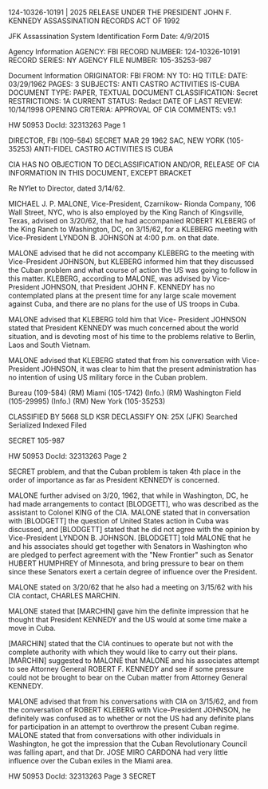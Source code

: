 124-10326-10191 | 2025 RELEASE UNDER THE PRESIDENT JOHN F. KENNEDY ASSASSINATION RECORDS ACT OF 1992

JFK Assassination System
Identification Form
Date: 4/9/2015

Agency Information
AGENCY: FBI
RECORD NUMBER: 124-10326-10191
RECORD SERIES: NY
AGENCY FILE NUMBER: 105-35253-987

Document Information
ORIGINATOR: FBI
FROM: NY
TO: HQ
TITLE:
DATE: 03/29/1962
PAGES: 3
SUBJECTS: ANTI CASTRO ACTIVITIES IS-CUBA
DOCUMENT TYPE: PAPER, TEXTUAL DOCUMENT
CLASSIFICATION: Secret
RESTRICTIONS: 1A
CURRENT STATUS: Redact
DATE OF LAST REVIEW: 10/14/1998
OPENING CRITERIA: APPROVAL OF CIA
COMMENTS: v9.1

HW 50953 DocId: 32313263 Page 1

DIRECTOR, FBI (109-584) SECRET MAR 29 1962
SAC, NEW YORK (105-35253)
ANTI-FIDEL CASTRO ACTIVITIES
IS
CUBA

CIA HAS NO OBJECTION TO
DECLASSIFICATION AND/OR,
RELEASE OF CIA INFORMATION
IN THIS DOCUMENT, EXCEPT BRACKET

Re NYlet to Director, dated 3/14/62.

MICHAEL J. P. MALONE, Vice-President, Czarnikow-
Rionda Company, 106 Wall Street, NYC, who is also employed
by the King Ranch of Kingsville, Texas, advised on
3/20/62, that he had accompanied ROBERT KLEBERG of the
King Ranch to Washington, DC, on 3/15/62, for a KLEBERG
meeting with Vice-President LYNDON B. JOHNSON at 4:00 p.m.
on that date.

MALONE advised that he did not accompany KLEBERG
to the meeting with Vice-President JOHNSON, but KLEBERG
informed him that they discussed the Cuban problem
and what course of action the US was going to follow
in this matter. KLEBERG, according to MALONE, was
advised by Vice-President JOHNSON, that President JOHN F.
KENNEDY has no contemplated plans at the present time
for any large scale movement against Cuba, and there
are no plans for the use of US troops in Cuba.

MALONE advised that KLEBERG told him that Vice-
President JOHNSON stated that President KENNEDY was
much concerned about the world situation, and is
devoting most of his time to the problems relative
to Berlin, Laos and South Vietnam.

MALONE advised that KLEBERG stated that from
his conversation with Vice-President JOHNSON, it was
clear to him that the present administration has no
intention of using US military force in the Cuban
problem.

Bureau (109-584) (RM)
Miami (105-1742) (Info.) (RM)
Washington Field (105-29995) (Info.) (RM)
New York (105-35253)

CLASSIFIED BY 5668 SLD KSR
DECLASSIFY ON: 25X (JFK)
Searched
Serialized
Indexed
Filed

SECRET 105-987

HW 50953 DocId: 32313263 Page 2

SECRET
problem, and that the Cuban problem is taken 4th
place in the order of importance as far as President
KENNEDY is concerned.

MALONE further advised on 3/20, 1962, that
while in Washington, DC, he had made arrangements to
contact [BLODGETT], who was described as the assistant
to Colonel KING of the CIA. MALONE stated that in
conversation with [BLODGETT] the question of United States
action in Cuba was discussed, and [BLODGETT] stated that
he did not agree with the opinion
by Vice-President LYNDON B. JOHNSON. [BLODGETT] told
MALONE that he and his associates should get together
with Senators in Washington who are pledged to perfect
agreement with the "New Frontier" such as Senator HUBERT
HUMPHREY of Minnesota, and bring pressure to bear on
them since these Senators exert a certain degree of
influence over the President.

MALONE stated on 3/20/62 that he also had a
meeting on 3/15/62 with his CIA contact, CHARLES MARCHIN.

MALONE stated that [MARCHIN] gave him the definite
impression that he thought that President KENNEDY
and the US would at some time make a move in Cuba.

[MARCHIN] stated that the CIA continues to operate but
not with the complete authority with which they
would like to carry out their plans. [MARCHIN] suggested
to MALONE that MALONE and his associates attempt to see
Attorney General ROBERT F. KENNEDY and see if some
pressure could not be brought to bear on the Cuban
matter from Attorney General KENNEDY.

MALONE advised that from his conversations with
CIA on 3/15/62, and from the conversation of ROBERT
KLEBERG with Vice-President JOHNSON, he definitely was
confused as to whether or not the US had any definite
plans for participation in an attempt to overthrow
the present Cuban regime. MALONE stated that from
conversations with other individuals in Washington,
he got the impression that the Cuban Revolutionary
Council was falling apart, and that Dr. JOSE MIRO CARDONA
had very little influence over the Cuban exiles in
the Miami area.

HW 50953 DocId: 32313263 Page 3
SECRET
